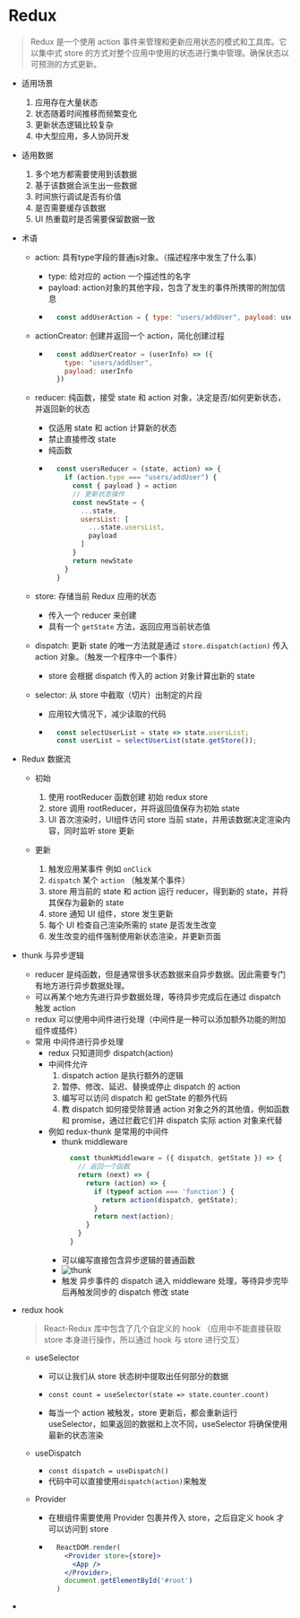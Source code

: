 # Redux

> Redux 是一个使用 action 事件来管理和更新应用状态的模式和工具库。它以集中式 store 的方式对整个应用中使用的状态进行集中管理。确保状态以可预测的方式更新。

- 适用场景

  1. 应用存在大量状态
  2. 状态随着时间推移而频繁变化
  3. 更新状态逻辑比较复杂
  4. 中大型应用，多人协同开发

- 适用数据

  1. 多个地方都需要使用到该数据
  2. 基于该数据会派生出一些数据
  3. 时间旅行调试是否有价值
  4. 是否需要缓存该数据
  5. UI 热重载时是否需要保留数据一致

- 术语

  - action: 具有type字段的普通js对象。（描述程序中发生了什么事）

    - type: 给对应的 action 一个描述性的名字
    - payload: action对象的其他字段，包含了发生的事件所携带的附加信息
    - ```js
        const addUserAction = { type: "users/addUser", payload: userInfo }
      ```
  
  - actionCreator: 创建并返回一个 action，简化创建过程

    - ```js
        const addUserCreator = (userInfo) => ({
          type: "users/addUser",
          payload: userInfo
        })
      ```

  - reducer: 纯函数，接受 state 和 action 对象，决定是否/如何更新状态，并返回新的状态

    - 仅适用 state 和 action 计算新的状态
    - 禁止直接修改 state
    - 纯函数
    - ```js
        const usersReducer = (state, action) => {
          if (action.type === "users/addUser") {
            const { payload } = action
            // 更新状态操作
            const newState = {
              ...state,
              usersList: [
                ...state.usersList,
                payload
              ]
            }
            return newState
          }
        }
      ```
  
  - store: 存储当前 Redux 应用的状态

    - 传入一个 reducer 来创建
    - 具有一个 `getState` 方法，返回应用当前状态值
  
  - dispatch: 更新 state 的唯一方法就是通过 `store.dispatch(action)` 传入 action 对象。（触发一个程序中一个事件）

    - store 会根据 dispatch 传入的 action 对象计算出新的 state

  - selector: 从 store 中截取（切片）出制定的片段

    - 应用较大情况下，减少读取的代码
    - ```js
        const selectUserList = state => state.usersList;
        const userList = selectUserList(state.getStore());
      ```
  

- Redux 数据流

  - 初始

    1. 使用 rootReducer 函数创建 初始 redux store
    2. store 调用 rootReducer，并将返回值保存为初始 state
    3. UI 首次渲染时，UI组件访问 store 当前 state，并用该数据决定渲染内容，同时监听 store 更新

  - 更新

    1. 触发应用某事件 例如 `onClick`
    2. `dispatch` 某个 `action` （触发某个事件）
    3. store 用当前的 state 和 action 运行 reducer，得到新的 state，并将其保存为最新的 state
    4. store 通知 UI 组件，store 发生更新
    5. 每个 UI 检查自己渲染所需的 state 是否发生改变
    6. 发生改变的组件强制使用新状态渲染，并更新页面
  
- thunk 与异步逻辑

  - reducer 是纯函数，但是通常很多状态数据来自异步数据。因此需要专门有地方进行异步数据处理。
  - 可以再某个地方先进行异步数据处理，等待异步完成后在通过 dispatch 触发 action
  - redux 可以使用中间件进行处理（中间件是一种可以添加额外功能的附加组件或插件）
  - 常用 中间件进行异步处理
    - redux 只知道同步 dispatch(action)
    - 中间件允许
      1. dispatch action 是执行额外的逻辑
      2. 暂停、修改、延迟、替换或停止 dispatch 的 action
      3. 编写可以访问 dispatch 和 getState 的额外代码
      4. 教 dispatch 如何接受除普通 action 对象之外的其他值，例如函数和 promise，通过拦截它们并 dispatch 实际 action 对象来代替
    - 例如 redux-thunk 是常用的中间件
      - thunk middleware
        ```js
          const thunkMiddleware = ({ dispatch, getState }) => {
            // 返回一个函数
            return (next) => {
              return (action) => {
                if (typeof action === 'function') {
                  return action(dispatch, getState);
                }
                return next(action);
              }
            }
          }
        ```
      - 可以编写直接包含异步逻辑的普通函数
      - ![thunk](/assets/前端/框架/React/Redux-thunk.gif)
      - 触发 异步事件的 dispatch 进入 middleware 处理，等待异步完毕后再触发同步的 dispatch 修改 state

- redux hook

  > React-Redux 库中包含了几个自定义的 hook （应用中不能直接获取 store 本身进行操作，所以通过 hook 与 store 进行交互）

  - useSelector

    - 可以让我们从 store 状态树中提取出任何部分的数据

    - ` const count = useSelector(state => state.counter.count) `

    - 每当一个 action 被触发，store 更新后，都会重新运行 useSelector，如果返回的数据和上次不同，useSelector 将确保使用最新的状态渲染

  - useDispatch

    - `const dispatch = useDispatch()`
    - 代码中可以直接使用`dispatch(action)`来触发
  
  - Provider

    - 在根组件需要使用 Provider 包裹并传入 store，之后自定义 hook 才可以访问到 store
    - ```jsx
        ReactDOM.render(
          <Provider store={store}>
            <App />
          </Provider>,
          document.getElementById('#root')
        )
      ```

- 